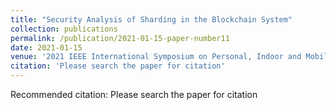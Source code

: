 ```yaml
---
title: "Security Analysis of Sharding in the Blockchain System"
collection: publications
permalink: /publication/2021-01-15-paper-number11
date: 2021-01-15
venue: '2021 IEEE International Symposium on Personal, Indoor and Mobile Radio Communications'
citation: 'Please search the paper for citation'
---
```

Recommended citation: Please search the paper for citation
